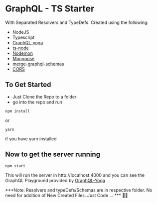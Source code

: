 # GraphQL - TS Starter

With Separated Resolvers and TypeDefs. Created using the following:
- NodeJS
- Typescript
- [GraphQL-yoga](https://github.com/graphcool/graphql-yoga)
- [ts-node](https://www.npmjs.com/package/ts-node)
- [Nodemon](https://www.npmjs.com/package/nodemon)
- [Mongoose](https://www.npmjs.com/package/mongoose)
- [merge-graphql-schemas](https://github.com/okgrow/merge-graphql-schemas)
- [CORS](https://www.npmjs.com/package/cors)

## To Get Started
- Just Clone the Repo to a folder
- go into the repo and run
```
npm install
```
or
```
yarn
```
if you have yarn installed

## Now to get the server running
```
npm start
```

This will run the server in http://localhost:4000 and you can see the GraphQL Playground provided by [GraphQL-Yoga](https://github.com/graphcool/graphql-yoga)

***Note: Resolvers and typeDefs/Schemas are in respective folder. No need for addition of New Created Files. Just Code ... *** 🤟😎